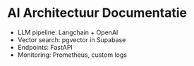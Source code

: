# AI Architectuur Documentatie

- LLM pipeline: Langchain + OpenAI
- Vector search: pgvector in Supabase
- Endpoints: FastAPI
- Monitoring: Prometheus, custom logs
